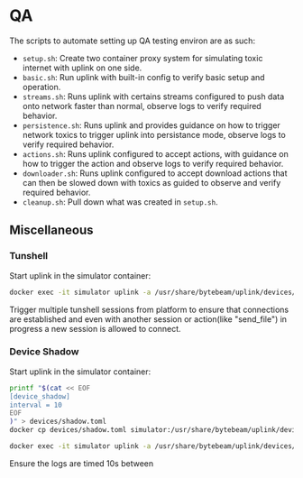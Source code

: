 # QA

The scripts to automate setting up QA testing environ are as such:
- `setup.sh`: Create two container proxy system for simulating toxic internet with uplink on one side.
- `basic.sh`: Run uplink with built-in config to verify basic setup and operation.
- `streams.sh`: Runs uplink with certains streams configured to push data onto network faster than normal, observe logs to verify required behavior.
- `persistence.sh`: Runs uplink and provides guidance on how to trigger network toxics to trigger uplink into persistance mode, observe logs to verify required behavior.
- `actions.sh`: Runs uplink configured to accept actions, with guidance on how to trigger the action and observe logs to verify required behavior.
- `downloader.sh`: Runs uplink configured to accept download actions that can then be slowed down with toxics as guided to observe and verify required behavior.
- `cleanup.sh`: Pull down what was created in `setup.sh`.

## Miscellaneous
### Tunshell
Start uplink in the simulator container:
```sh
docker exec -it simulator uplink -a /usr/share/bytebeam/uplink/devices/device_$DEVICE_ID.json -vvv -m uplink::collector::tunshell -m uplink::base::bridge
```
Trigger multiple tunshell sessions from platform to ensure that connections are established and even with another session or action(like "send_file") in progress a new session is allowed to connect.

### Device Shadow
Start uplink in the simulator container:
```sh
printf "$(cat << EOF
[device_shadow]
interval = 10
EOF
)" > devices/shadow.toml
docker cp devices/shadow.toml simulator:/usr/share/bytebeam/uplink/devices/shadow.toml

docker exec -it simulator uplink -a /usr/share/bytebeam/uplink/devices/device_$DEVICE_ID.json -c /usr/share/bytebeam/uplink/devices/shadow.toml -vvv -m uplink::collector::device_shadow
```
Ensure the logs are timed 10s between
